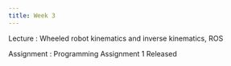 ```yaml
---
title: Week 3
---
```


Lecture
: Wheeled robot kinematics and inverse kinematics, ROS

<!-- Activity
: ROS tf -->

Assignment
: Programming Assignment 1 Released